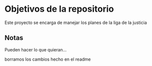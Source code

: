 # Objetivos de la repositorio

Este proyecto se encarga de manejar los planes de la liga de la justicia


## Notas
Pueden hacer lo que quieran...

borramos los cambios hecho en el readme
